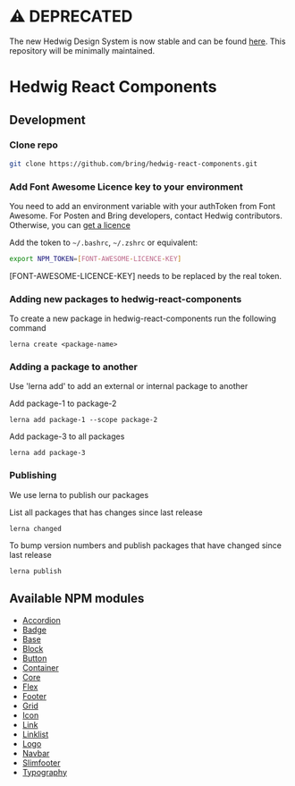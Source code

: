 # ⚠️ DEPRECATED

The new Hedwig Design System is now stable and can be found [here](https://github.com/bring/hedwig-design-system). This repository will be minimally maintained.

# Hedwig React Components

## Development

### Clone repo

```bash
git clone https://github.com/bring/hedwig-react-components.git
```

### Add Font Awesome Licence key to your environment

You need to add an environment variable with your authToken from Font Awesome. For Posten and Bring developers, contact Hedwig contributors. Otherwise, you can [get a licence](https://fontawesome.com/plans)

Add the token to `~/.bashrc`, `~/.zshrc` or equivalent:

```bash
export NPM_TOKEN=[FONT-AWESOME-LICENCE-KEY]
```

[FONT-AWESOME-LICENCE-KEY] needs to be replaced by the real token.

### Adding new packages to hedwig-react-components

To create a new package in hedwig-react-components run the following command
```
lerna create <package-name>
```

### Adding a package to another

Use 'lerna add' to add an external or internal package to another

Add package-1 to package-2
```
lerna add package-1 --scope package-2
```

Add package-3 to all packages
```
lerna add package-3
```

### Publishing
We use lerna to publish our packages

List all packages that has changes since last release
```
lerna changed
```

To bump version numbers and publish packages that have changed since last release
```
lerna publish
```

## Available NPM modules

- [Accordion](https://www.npmjs.com/package/@posten-hedwig/accordion)
- [Badge](https://www.npmjs.com/package/@posten-hedwig/badge)
- [Base](https://www.npmjs.com/package/@posten-hedwig/base)
- [Block](https://www.npmjs.com/package/@posten-hedwig/block)
- [Button](https://www.npmjs.com/package/@posten-hedwig/button)
- [Container](https://www.npmjs.com/package/@posten-hedwig/container)
- [Core](https://www.npmjs.com/package/@posten-hedwig/core)
- [Flex](https://www.npmjs.com/package/@posten-hedwig/flex)
- [Footer](https://www.npmjs.com/package/@posten-hedwig/footer)
- [Grid](https://www.npmjs.com/package/@posten-hedwig/grid)
- [Icon](https://www.npmjs.com/package/@posten-hedwig/icon)
- [Link](https://www.npmjs.com/package/@posten-hedwig/link)
- [Linklist](https://www.npmjs.com/package/@posten-hedwig/linklist)
- [Logo](https://www.npmjs.com/package/@posten-hedwig/logo)
- [Navbar](https://www.npmjs.com/package/@posten-hedwig/navbar)
- [Slimfooter](https://www.npmjs.com/package/@posten-hedwig/slimfooter)
- [Typography](https://www.npmjs.com/package/@posten-hedwig/typography)
